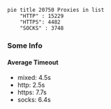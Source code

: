 
```mermaid
pie title 20750 Proxies in list
    "HTTP" : 15229
    "HTTPS": 4482
    "SOCKS" : 3748
```

### Some Info
#### Average Timeout

- mixed: 4.5s
- http: 2.5s
- https: 7.7s
- socks: 6.4s